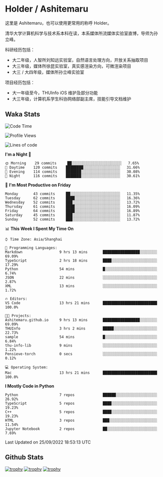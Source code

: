# Holder / Ashitemaru

这里是 Ashitemaru，也可以使用更常用的称呼 Holder。

清华大学计算机科学与技术系本科在读，本系媒体所流媒体实验室直博，导师为孙立峰。

科研经历包括：

- 大二年级，人智所刘知远实验室，自然语言处理方向，开放关系抽取项目
- 大三年级，媒体所徐昆实验室，真实感渲染方向，可微渲染项目
- 大三 / 大四年级，媒体所孙立峰实验室

项目经历包括：

- 大一年级至今，THUInfo iOS 维护及部分功能
- 大三年级，计算机系学生科协网络部副主席，技能引导文档维护

## Waka Stats

<!--START_SECTION:waka-->
![Code Time](http://img.shields.io/badge/Code%20Time-15%20hrs%2023%20mins-blue)

![Profile Views](http://img.shields.io/badge/Profile%20Views-102-blue)

![Lines of code](https://img.shields.io/badge/From%20Hello%20World%20I%27ve%20Written-318%20Thousand%20lines%20of%20code-blue)

**I'm a Night 🦉** 

```text
🌞 Morning    29 commits     ██░░░░░░░░░░░░░░░░░░░░░░░   7.65% 
🌆 Daytime    120 commits    ████████░░░░░░░░░░░░░░░░░   31.66% 
🌃 Evening    114 commits    ███████░░░░░░░░░░░░░░░░░░   30.08% 
🌙 Night      116 commits    ███████░░░░░░░░░░░░░░░░░░   30.61%

```
📅 **I'm Most Productive on Friday** 

```text
Monday       43 commits     ██░░░░░░░░░░░░░░░░░░░░░░░   11.35% 
Tuesday      62 commits     ████░░░░░░░░░░░░░░░░░░░░░   16.36% 
Wednesday    52 commits     ███░░░░░░░░░░░░░░░░░░░░░░   13.72% 
Thursday     61 commits     ████░░░░░░░░░░░░░░░░░░░░░   16.09% 
Friday       64 commits     ████░░░░░░░░░░░░░░░░░░░░░   16.89% 
Saturday     45 commits     ███░░░░░░░░░░░░░░░░░░░░░░   11.87% 
Sunday       52 commits     ███░░░░░░░░░░░░░░░░░░░░░░   13.72%

```


📊 **This Week I Spent My Time On** 

```text
⌚︎ Time Zone: Asia/Shanghai

💬 Programming Languages: 
Markdown                 9 hrs 13 mins       █████████████████░░░░░░░░   69.09% 
TypeScript               2 hrs 18 mins       ████░░░░░░░░░░░░░░░░░░░░░   17.29% 
Python                   54 mins             █░░░░░░░░░░░░░░░░░░░░░░░░   6.74% 
JSON                     22 mins             ░░░░░░░░░░░░░░░░░░░░░░░░░   2.87% 
XML                      13 mins             ░░░░░░░░░░░░░░░░░░░░░░░░░   1.72%

🔥 Editors: 
VS Code                  13 hrs 21 mins      █████████████████████████   100.0%

🐱‍💻 Projects: 
Ashitemaru.github.io     9 hrs 13 mins       █████████████████░░░░░░░░   69.09% 
THUInfo                  3 hrs 2 mins        █████░░░░░░░░░░░░░░░░░░░░   22.73% 
sample                   54 mins             █░░░░░░░░░░░░░░░░░░░░░░░░   6.84% 
thu-info-lib             9 mins              ░░░░░░░░░░░░░░░░░░░░░░░░░   1.22% 
Pensieve-torch           0 secs              ░░░░░░░░░░░░░░░░░░░░░░░░░   0.12%

💻 Operating System: 
Mac                      13 hrs 21 mins      █████████████████████████   100.0%

```

**I Mostly Code in Python** 

```text
Python                   7 repos             ██████░░░░░░░░░░░░░░░░░░░   26.92% 
TypeScript               5 repos             ████░░░░░░░░░░░░░░░░░░░░░   19.23% 
C++                      5 repos             ████░░░░░░░░░░░░░░░░░░░░░   19.23% 
HTML                     3 repos             ███░░░░░░░░░░░░░░░░░░░░░░   11.54% 
Jupyter Notebook         2 repos             ██░░░░░░░░░░░░░░░░░░░░░░░   7.69%

```



 Last Updated on 25/09/2022 18:53:13 UTC
<!--END_SECTION:waka-->

## Github Stats

[![trophy](https://github-profile-trophy.vercel.app/?username=Ashitemaru&column=7)](https://github.com/Ashitemaru)
[![trophy](https://github-readme-stats.vercel.app/api?username=Ashitemaru&show_icons=true&include_all_commits=true)](https://github.com/Ashitemaru)
[![trophy](https://github-readme-stats.vercel.app/api/top-langs/?username=Ashitemaru&layout=compact)](https://github.com/Ashitemaru)

<!--
**Ashitemaru/Ashitemaru** is a ✨ _special_ ✨ repository because its `README.md` (this file) appears on your GitHub profile.

Here are some ideas to get you started:

- 🔭 I’m currently working on ...
- 🌱 I’m currently learning ...
- 👯 I’m looking to collaborate on ...
- 🤔 I’m looking for help with ...
- 💬 Ask me about ...
- 📫 How to reach me: ...
- 😄 Pronouns: ...
- ⚡ Fun fact: ...
-->
